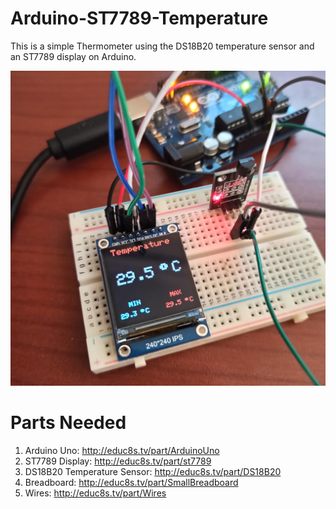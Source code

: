# Arduino-ST7789-Temperature

This is a simple Thermometer using the DS18B20 temperature sensor and an ST7789 display on Arduino.

<p align="center">
  <img src="demo.jpg" alt="Running Sketch" width="640">
</p>

# Parts Needed
1. Arduino Uno: http://educ8s.tv/part/ArduinoUno
2. ST7789 Display: http://educ8s.tv/part/st7789
3. DS18B20 Temperature Sensor: http://educ8s.tv/part/DS18B20
4. Breadboard: http://educ8s.tv/part/SmallBreadboard
5. Wires: http://educ8s.tv/part/Wires
